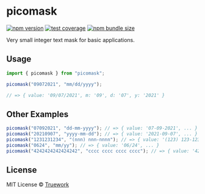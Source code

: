 # picomask

[![npm version](https://img.shields.io/npm/v/picomask?style=flat&colorA=4488FF&colorB=4488FF)](https://www.npmjs.com/package/picomask) [![test coverage](https://img.shields.io/coveralls/github/sure-thing/picomask?style=flat&colorA=223355&colorB=223355)](https://coveralls.io/github/sure-thing/picomask?branch=main) [![npm bundle size](https://badgen.net/bundlephobia/minzip/picomask?color=223355&labelColor=223355)](https://packagephobia.com/result?p=picomask)

Very small integer text mask for basic applications.

## Usage

```javascript
import { picomask } from "picomask";

picomask("09072021", "mm/dd/yyyy");

// => { value: '09/07/2021', m: '09', d: '07', y: '2021' }
```

## Other Examples

```javascript
picomask("07092021", "dd-mm-yyyy"); // => { value: '07-09-2021', ... }
picomask("20210907", "yyyy-mm-dd"); // => { value: '2021-09-07', ... }
picomask("1231231234", "(nnn) nnn-nnnn"); // => { value: '(123) 123-1234', ... }
picomask("0624", "mm/yy"); // => { value: '06/24', ... }
picomask("4242424242424242", "cccc cccc cccc cccc"); // => { value: '4242 4242 4242 4242', ... }
```

## License

MIT License © [Truework](https://www.truework.com)
